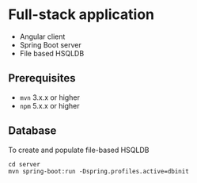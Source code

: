 # Full-stack application

- Angular client
- Spring Boot server
- File based HSQLDB

## Prerequisites

- `mvn` 3.x.x or higher
- `npm` 5.x.x or higher

## Database

To create and populate file-based HSQLDB

    cd server
    mvn spring-boot:run -Dspring.profiles.active=dbinit
